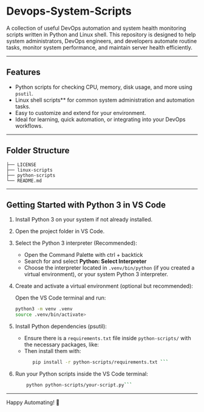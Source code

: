 # Devops-System-Scripts
A collection of useful DevOps automation and system health monitoring scripts written in Python and Linux shell. This repository is designed to help system administrators, DevOps engineers, and developers automate routine tasks, monitor system performance, and maintain server health efficiently.

---

## Features

- Python scripts for checking CPU, memory, disk usage, and more using `psutil`.
- Linux shell scripts** for common system administration and automation tasks.
- Easy to customize and extend for your environment.
- Ideal for learning, quick automation, or integrating into your DevOps workflows.

---

## Folder Structure
```
├── LICENSE
├── linux-scripts
├── python-scripts
└── README.md
```

---

## Getting Started with Python 3 in VS Code

1. Install Python 3 on your system if not already installed.

2. Open the project folder in VS Code.

3. Select the Python 3 interpreter (Recommended):

   - Open the Command Palette with ctrl + backtick
   - Search for and select **Python: Select Interpreter**
   - Choose the interpreter located in `.venv/bin/python` (if you created a virtual environment), or your system Python 3 interpreter.

4. Create and activate a virtual environment (optional but recommended):

   Open the VS Code terminal and run:

   ```bash
   python3 -m venv .venv
   source .venv/bin/activate>
   ```

5. Install Python dependencies (psutil):
   - Ensure there is a `requirements.txt` file inside `python-scripts/` with the necessary packages, like:
   - Then install them with:
     ```bash
        pip install -r python-scripts/requirements.txt ```
6. Run your Python scripts inside the VS Code terminal:
      ```bash
          python python-scripts/your-script.py```

---
Happy Automating! 🚀


